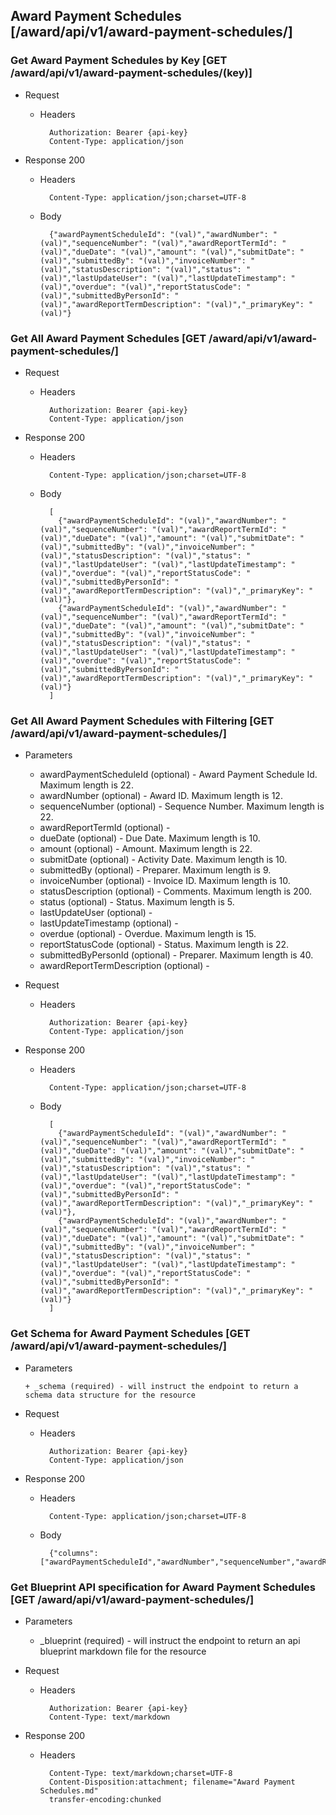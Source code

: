 ## Award Payment Schedules [/award/api/v1/award-payment-schedules/]

### Get Award Payment Schedules by Key [GET /award/api/v1/award-payment-schedules/(key)]
	 
+ Request

    + Headers

            Authorization: Bearer {api-key}
            Content-Type: application/json

+ Response 200
    + Headers

            Content-Type: application/json;charset=UTF-8

    + Body
    
            {"awardPaymentScheduleId": "(val)","awardNumber": "(val)","sequenceNumber": "(val)","awardReportTermId": "(val)","dueDate": "(val)","amount": "(val)","submitDate": "(val)","submittedBy": "(val)","invoiceNumber": "(val)","statusDescription": "(val)","status": "(val)","lastUpdateUser": "(val)","lastUpdateTimestamp": "(val)","overdue": "(val)","reportStatusCode": "(val)","submittedByPersonId": "(val)","awardReportTermDescription": "(val)","_primaryKey": "(val)"}

### Get All Award Payment Schedules [GET /award/api/v1/award-payment-schedules/]
	 
+ Request

    + Headers

            Authorization: Bearer {api-key}
            Content-Type: application/json

+ Response 200
    + Headers

            Content-Type: application/json;charset=UTF-8

    + Body
    
            [
              {"awardPaymentScheduleId": "(val)","awardNumber": "(val)","sequenceNumber": "(val)","awardReportTermId": "(val)","dueDate": "(val)","amount": "(val)","submitDate": "(val)","submittedBy": "(val)","invoiceNumber": "(val)","statusDescription": "(val)","status": "(val)","lastUpdateUser": "(val)","lastUpdateTimestamp": "(val)","overdue": "(val)","reportStatusCode": "(val)","submittedByPersonId": "(val)","awardReportTermDescription": "(val)","_primaryKey": "(val)"},
              {"awardPaymentScheduleId": "(val)","awardNumber": "(val)","sequenceNumber": "(val)","awardReportTermId": "(val)","dueDate": "(val)","amount": "(val)","submitDate": "(val)","submittedBy": "(val)","invoiceNumber": "(val)","statusDescription": "(val)","status": "(val)","lastUpdateUser": "(val)","lastUpdateTimestamp": "(val)","overdue": "(val)","reportStatusCode": "(val)","submittedByPersonId": "(val)","awardReportTermDescription": "(val)","_primaryKey": "(val)"}
            ]

### Get All Award Payment Schedules with Filtering [GET /award/api/v1/award-payment-schedules/]
    
+ Parameters

    + awardPaymentScheduleId (optional) - Award Payment Schedule Id. Maximum length is 22.
    + awardNumber (optional) - Award ID. Maximum length is 12.
    + sequenceNumber (optional) - Sequence Number. Maximum length is 22.
    + awardReportTermId (optional) - 
    + dueDate (optional) - Due Date. Maximum length is 10.
    + amount (optional) - Amount. Maximum length is 22.
    + submitDate (optional) - Activity Date. Maximum length is 10.
    + submittedBy (optional) - Preparer. Maximum length is 9.
    + invoiceNumber (optional) - Invoice ID. Maximum length is 10.
    + statusDescription (optional) - Comments. Maximum length is 200.
    + status (optional) - Status. Maximum length is 5.
    + lastUpdateUser (optional) - 
    + lastUpdateTimestamp (optional) - 
    + overdue (optional) - Overdue. Maximum length is 15.
    + reportStatusCode (optional) - Status. Maximum length is 22.
    + submittedByPersonId (optional) - Preparer. Maximum length is 40.
    + awardReportTermDescription (optional) - 

            
+ Request

    + Headers

            Authorization: Bearer {api-key}
            Content-Type: application/json 

+ Response 200
    + Headers

            Content-Type: application/json;charset=UTF-8

    + Body
    
            [
              {"awardPaymentScheduleId": "(val)","awardNumber": "(val)","sequenceNumber": "(val)","awardReportTermId": "(val)","dueDate": "(val)","amount": "(val)","submitDate": "(val)","submittedBy": "(val)","invoiceNumber": "(val)","statusDescription": "(val)","status": "(val)","lastUpdateUser": "(val)","lastUpdateTimestamp": "(val)","overdue": "(val)","reportStatusCode": "(val)","submittedByPersonId": "(val)","awardReportTermDescription": "(val)","_primaryKey": "(val)"},
              {"awardPaymentScheduleId": "(val)","awardNumber": "(val)","sequenceNumber": "(val)","awardReportTermId": "(val)","dueDate": "(val)","amount": "(val)","submitDate": "(val)","submittedBy": "(val)","invoiceNumber": "(val)","statusDescription": "(val)","status": "(val)","lastUpdateUser": "(val)","lastUpdateTimestamp": "(val)","overdue": "(val)","reportStatusCode": "(val)","submittedByPersonId": "(val)","awardReportTermDescription": "(val)","_primaryKey": "(val)"}
            ]
			
### Get Schema for Award Payment Schedules [GET /award/api/v1/award-payment-schedules/]
	                                          
+ Parameters

      + _schema (required) - will instruct the endpoint to return a schema data structure for the resource
      
+ Request

    + Headers

            Authorization: Bearer {api-key}
            Content-Type: application/json

+ Response 200
    + Headers

            Content-Type: application/json;charset=UTF-8

    + Body
    
            {"columns":["awardPaymentScheduleId","awardNumber","sequenceNumber","awardReportTermId","dueDate","amount","submitDate","submittedBy","invoiceNumber","statusDescription","status","lastUpdateUser","lastUpdateTimestamp","overdue","reportStatusCode","submittedByPersonId","awardReportTermDescription"],"primaryKey":"awardPaymentScheduleId"}
		
### Get Blueprint API specification for Award Payment Schedules [GET /award/api/v1/award-payment-schedules/]
	 
+ Parameters

     + _blueprint (required) - will instruct the endpoint to return an api blueprint markdown file for the resource
                 
+ Request

    + Headers

            Authorization: Bearer {api-key}
            Content-Type: text/markdown

+ Response 200
    + Headers

            Content-Type: text/markdown;charset=UTF-8
            Content-Disposition:attachment; filename="Award Payment Schedules.md"
            transfer-encoding:chunked
